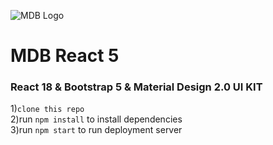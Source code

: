 ![MDB Logo](https://mdbootstrap.com/img/Marketing/general/logo/medium/mdb-react.png)

# MDB React 5

### React 18 & Bootstrap 5 & Material Design 2.0 UI KIT

1)`clone this repo`
<br>
2)run
`npm install`
to install dependencies
<br>
3)run 
`npm start`
to run deployment server





